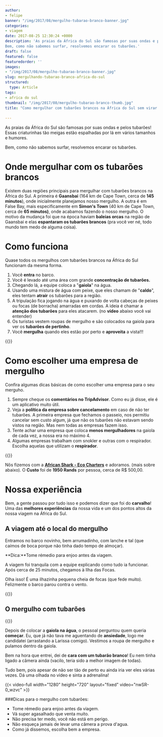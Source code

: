 ```yaml
---
author:
- felipe
banner: "/img/2017/08/mergulho-tubarao-branco-banner.jpg"
categories:
- viagem
date: 2017-08-25 12:30:24 +0000
description: 'As praias da África do Sul são famosas por suas ondas e pelos tubarões! Essas criaturinhas tão meigas estão espalhadas por lá em vários tamanhos e humores.
Bem, como não sabemos surfar, resolvemos encarar os tubarões.'
draft: false
featured: false
featuredorder: ''
images: 
- "/img/2017/08/mergulho-tubarao-branco-banner.jpg"
slug: mergulhando-tubarao-branco-africa-do-sul
structured:
  type: Article
tags:
- africa do sul
thumbnail: "/img/2017/08/mergulho-tubarao-branco-thumb.jpg"
title: "Como mergulhar com tubarões brancos na África do Sul sem virar comida!"

---
```

As praias da África do Sul são famosas por suas ondas e pelos tubarões! Essas criaturinhas tão meigas estão espalhadas por lá em vários tamanhos e humores.

Bem, como não sabemos surfar, resolvemos encarar os tubarões.


# Onde mergulhar com os tubarões brancos
Existem duas regiões principais para mergulhar com tubarões brancos na África do Sul. A primeira é **Gaansbai** (164 km de Cape Town, cerca de **145 minutos**), onde inicialmente planejamos nosso mergulho. A outra é em False Bay, mais especificamente em **Simon's Town** (40 km de Cape Town, cerca de **65 minutos)**, onde acabamos fazendo o nosso mergulho. O motivo da mudança foi que na época haviam **baleias orcas** na região de Gaansbai e elas **espantaram os tubarões brancos** (pra você ver né, todo mundo tem medo de alguma coisa).

# Como funciona

Quase todos os mergulhos com tubarões brancos na África do Sul funcionam da mesma forma.

1. Você **entra** no barco.
2. Você é levado até uma área com grande **concentração de tubarões.**
3. Chegando lá, a equipe coloca a "**gaiola**" na água.
4. Usando uma mistura de água com peixe, que eles chamam de "**caldo**", eles tentam **atrair** os tubarões para a região.
5. A tripulação fica jogando na água e puxando de volta cabeças de peixes ou focas (de borracha) amarradas em cordas. A ideia é chamar a **atenção dos tubarões** para eles atacarem. (no **vídeo** abaixo você vai entender)
6. Os turistas vestem roupas de mergulho e são colocados na gaiola para ver os **tubarões de pertinho**.
7. Você **mergulha** quando eles estão por perto e **aproveita** a vista!!!

{{<img-full src="/img/2017/08/self-roupa-mergulho.jpg" alt="Ilha das focas"  height="800" width="1280" title="">}}

# Como escolher uma empresa de mergulho

Confira algumas dicas básicas de como escolher uma empresa para o seu merguho.

1. Sempre cheque os **comentários no TripAdvisor**. Como eu já disse, ele é um aplicativo muito útil.
2. Veja a **política da empresa sobre cancelamento** em caso de não ter tubarões. A primeira empresa que fechamos o passeio, nos permitiu cancelar sem custo algum, já que não os tubarões não estavam sendo vistos na região. Mas nem todas as empresas fazem isso.
3. Tente achar uma empresa que coloca **menos mergulhadores** na gaiola de cada vez, a nossa era no máximo 4.
4. Algumas empresas trabalham com snokler e outras com o respirador. Escolha aquelas que utilizam o **respirador**.

{{<img-full src="/img/2017/08/gaiola-mergulho-tubarao.jpg" alt="Ilha das focas"  height="800" width="1280" title="">}}

Nõs fizemos com a [**African Shark - Eco Charters**](http://www.ultimate-animals.com/) e adoramos. (mais sobre abaixo). O **Custo** foi de **1950 Rands** por pessoa, cerca de R$ 500,00. 

# Nossa experiência

Bem, a gente passou por tudo isso e podemos dizer que foi do **carvalho**! Uma das **melhores experiências** da nossa vida e um dos pontos altos da nossa viagem na África do Sul.

## A viagem até o local do mergulho
Entramos no barco novinho, bem arrumadinho, com lanche e tal (que caímos de boca porque não tinha dado tempo de almoçar). 

**Dica:**Tome rémedio para enjoo antes da viagem.

A viagem foi tranquila com a equipe explicando como tudo ia funcionar. Após cerca de  25 minutos, chegamos à Ilha das Focas.



Olha isso! É uma ilhazinha pequena cheia de focas (que fede muito). Felizmente o barco parou contra o vento.

{{<img-full src="/img/2017/08/ilha-das-focas-tubarao-branco.jpg" alt="Ilha das focas"  height="442" width="1280" title="">}}



## O mergulho com tubarões

{{<img-full src="/img/2017/08/tubarao-branco-pulando.gif" alt="Ilha das focas"  height="538" width="808" title="">}}

Depois de colocar a **gaiola na água**, o pessoal perguntou quem queria **começar**. Eu, que já não tava me aguentando de **ansiedade**, logo me candidatei (arrastando a Larissa comigo). Vestimos a roupa de mergulho e pulamos dentro da gaiola.

Bem na hora que entrei, dei de **cara com um tubarão branco**! Eu nem tinha ligado a câmera ainda (vacilo, teria sido a melhor imagem de todas).

Tudo bem, pois apesar de não ser tão de perto eu ainda iria ver eles várias vezes. Dá uma olhada no vídeo e sinta a adrenalina!

{{< video-full width="1280" height="720" layout="fixed" video="nwSR-0_wzvc" >}}

###Dicas para o mergulho com tubarões:

- Tome rémedio para enjoo antes da viagem.
- Vá super agasalhado que venta muito.
- Não precisa ter medo, você não está em perigo.
- Não esqueça jamais de levar uma câmera a prova d'agua.
- Como já dissemos, escolha bem a empresa.